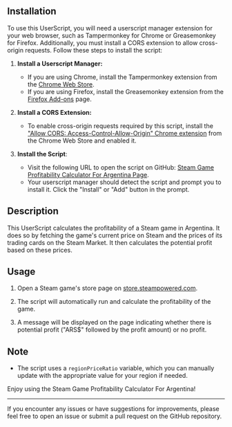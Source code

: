 ## Installation

To use this UserScript, you will need a userscript manager extension for your web browser, such as Tampermonkey for Chrome or Greasemonkey for Firefox. Additionally, you must install a CORS extension to allow cross-origin requests. Follow these steps to install the script:

1. **Install a Userscript Manager:**

   - If you are using Chrome, install the Tampermonkey extension from the [Chrome Web Store](https://chrome.google.com/webstore/detail/tampermonkey/dhdgffkkebhmkfjojejmpbldmpobfkfo).
   - If you are using Firefox, install the Greasemonkey extension from the [Firefox Add-ons](https://addons.mozilla.org/en-US/firefox/addon/greasemonkey/) page.

2. **Install a CORS Extension:**

   - To enable cross-origin requests required by this script, install the ["Allow CORS: Access-Control-Allow-Origin" Chrome extension](https://chrome.google.com/webstore/detail/allow-cors-access-control/lhobafahddgcelffkeicbaginigeejlf) from the Chrome Web Store and enabled it.

3. **Install the Script**:
   - Visit the following URL to open the script on GitHub: [Steam Game Profitability Calculator For Argentina Page](https://github.com/R4r3s/Steam-Game-Profitability-Calculator-For-Argentina/raw/main/steam-game-profitability.user.js).
   - Your userscript manager should detect the script and prompt you to install it. Click the "Install" or "Add" button in the prompt.

## Description

This UserScript calculates the profitability of a Steam game in Argentina. It does so by fetching the game's current price on Steam and the prices of its trading cards on the Steam Market. It then calculates the potential profit based on these prices.

## Usage

1. Open a Steam game's store page on [store.steampowered.com](https://store.steampowered.com/app/*).

2. The script will automatically run and calculate the profitability of the game.

3. A message will be displayed on the page indicating whether there is potential profit ("ARS$" followed by the profit amount) or no profit.

## Note

- The script uses a `regionPriceRatio` variable, which you can manually update with the appropriate value for your region if needed.

Enjoy using the Steam Game Profitability Calculator For Argentina!

---

If you encounter any issues or have suggestions for improvements, please feel free to open an issue or submit a pull request on the GitHub repository.
